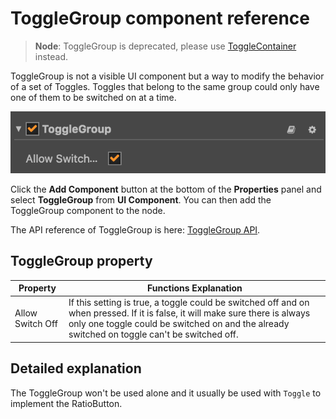 # ToggleGroup component reference

> **Node**: ToggleGroup is deprecated, please use [ToggleContainer](toggleContainer.md) instead.

ToggleGroup is not a visible UI component but a way to modify the behavior of a set of Toggles. Toggles that belong to the same group could only have one of them to be switched on at a time.

![toggle-group](./toggle/toggle-group.png)

Click the **Add Component** button at the bottom of the **Properties** panel and select **ToggleGroup** from **UI Component**. You can then add the ToggleGroup component to the node.

The API reference of ToggleGroup is here: [ToggleGroup API](../../../api/en/classes/ToggleGroup.html).

## ToggleGroup property

| Property       |   Functions Explanation
| -------------- | ----------- |
| Allow Switch Off | If this setting is true, a toggle could be switched off and on when pressed. If it is false, it will make sure there is always only one toggle could be switched on and the already switched on toggle can't be switched off.

## Detailed explanation

The ToggleGroup won't be used alone and it usually be used with `Toggle` to implement the RatioButton.
